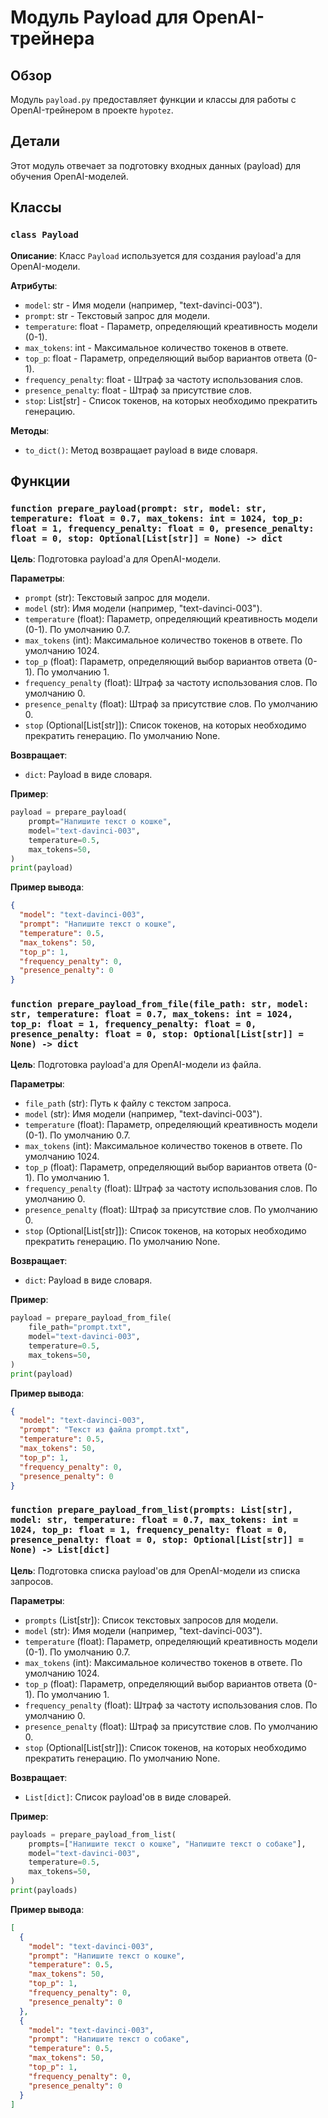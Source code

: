 # Модуль Payload для OpenAI-трейнера
## Обзор
Модуль `payload.py` предоставляет функции и классы для работы с OpenAI-трейнером в проекте `hypotez`. 

## Детали
Этот модуль отвечает за подготовку входных данных (payload) для обучения OpenAI-моделей. 

## Классы
### `class Payload`
**Описание**: Класс `Payload` используется для создания payload'а для OpenAI-модели. 

**Атрибуты**:
- `model`: str - Имя модели (например, "text-davinci-003").
- `prompt`: str - Текстовый запрос для модели.
- `temperature`: float - Параметр, определяющий креативность модели (0-1).
- `max_tokens`: int - Максимальное количество токенов в ответе.
- `top_p`: float - Параметр, определяющий выбор вариантов ответа (0-1).
- `frequency_penalty`: float - Штраф за частоту использования слов.
- `presence_penalty`: float - Штраф за присутствие слов.
- `stop`: List[str] - Список токенов, на которых необходимо прекратить генерацию.

**Методы**:
- `to_dict()`: Метод возвращает payload в виде словаря.


## Функции
### `function prepare_payload(prompt: str, model: str, temperature: float = 0.7, max_tokens: int = 1024, top_p: float = 1, frequency_penalty: float = 0, presence_penalty: float = 0, stop: Optional[List[str]] = None) -> dict`
**Цель**: Подготовка payload'а для OpenAI-модели.

**Параметры**:
- `prompt` (str): Текстовый запрос для модели.
- `model` (str): Имя модели (например, "text-davinci-003").
- `temperature` (float): Параметр, определяющий креативность модели (0-1). По умолчанию 0.7.
- `max_tokens` (int): Максимальное количество токенов в ответе. По умолчанию 1024.
- `top_p` (float): Параметр, определяющий выбор вариантов ответа (0-1). По умолчанию 1.
- `frequency_penalty` (float): Штраф за частоту использования слов. По умолчанию 0.
- `presence_penalty` (float): Штраф за присутствие слов. По умолчанию 0.
- `stop` (Optional[List[str]]): Список токенов, на которых необходимо прекратить генерацию. По умолчанию None.

**Возвращает**:
- `dict`: Payload в виде словаря.

**Пример**:
```python
payload = prepare_payload(
    prompt="Напишите текст о кошке",
    model="text-davinci-003",
    temperature=0.5,
    max_tokens=50,
)
print(payload)
```
**Пример вывода**:
```json
{
  "model": "text-davinci-003",
  "prompt": "Напишите текст о кошке",
  "temperature": 0.5,
  "max_tokens": 50,
  "top_p": 1,
  "frequency_penalty": 0,
  "presence_penalty": 0
}
```

### `function prepare_payload_from_file(file_path: str, model: str, temperature: float = 0.7, max_tokens: int = 1024, top_p: float = 1, frequency_penalty: float = 0, presence_penalty: float = 0, stop: Optional[List[str]] = None) -> dict`
**Цель**:  Подготовка payload'а для OpenAI-модели из файла.

**Параметры**:
- `file_path` (str): Путь к файлу с текстом запроса.
- `model` (str): Имя модели (например, "text-davinci-003").
- `temperature` (float): Параметр, определяющий креативность модели (0-1). По умолчанию 0.7.
- `max_tokens` (int): Максимальное количество токенов в ответе. По умолчанию 1024.
- `top_p` (float): Параметр, определяющий выбор вариантов ответа (0-1). По умолчанию 1.
- `frequency_penalty` (float): Штраф за частоту использования слов. По умолчанию 0.
- `presence_penalty` (float): Штраф за присутствие слов. По умолчанию 0.
- `stop` (Optional[List[str]]): Список токенов, на которых необходимо прекратить генерацию. По умолчанию None.

**Возвращает**:
- `dict`: Payload в виде словаря.

**Пример**:
```python
payload = prepare_payload_from_file(
    file_path="prompt.txt",
    model="text-davinci-003",
    temperature=0.5,
    max_tokens=50,
)
print(payload)
```
**Пример вывода**:
```json
{
  "model": "text-davinci-003",
  "prompt": "Текст из файла prompt.txt",
  "temperature": 0.5,
  "max_tokens": 50,
  "top_p": 1,
  "frequency_penalty": 0,
  "presence_penalty": 0
}
```
### `function prepare_payload_from_list(prompts: List[str], model: str, temperature: float = 0.7, max_tokens: int = 1024, top_p: float = 1, frequency_penalty: float = 0, presence_penalty: float = 0, stop: Optional[List[str]] = None) -> List[dict]`
**Цель**: Подготовка списка payload'ов для OpenAI-модели из списка запросов.

**Параметры**:
- `prompts` (List[str]): Список текстовых запросов для модели.
- `model` (str): Имя модели (например, "text-davinci-003").
- `temperature` (float): Параметр, определяющий креативность модели (0-1). По умолчанию 0.7.
- `max_tokens` (int): Максимальное количество токенов в ответе. По умолчанию 1024.
- `top_p` (float): Параметр, определяющий выбор вариантов ответа (0-1). По умолчанию 1.
- `frequency_penalty` (float): Штраф за частоту использования слов. По умолчанию 0.
- `presence_penalty` (float): Штраф за присутствие слов. По умолчанию 0.
- `stop` (Optional[List[str]]): Список токенов, на которых необходимо прекратить генерацию. По умолчанию None.

**Возвращает**:
- `List[dict]`: Список payload'ов в виде словарей.

**Пример**:
```python
payloads = prepare_payload_from_list(
    prompts=["Напишите текст о кошке", "Напишите текст о собаке"],
    model="text-davinci-003",
    temperature=0.5,
    max_tokens=50,
)
print(payloads)
```
**Пример вывода**:
```json
[
  {
    "model": "text-davinci-003",
    "prompt": "Напишите текст о кошке",
    "temperature": 0.5,
    "max_tokens": 50,
    "top_p": 1,
    "frequency_penalty": 0,
    "presence_penalty": 0
  },
  {
    "model": "text-davinci-003",
    "prompt": "Напишите текст о собаке",
    "temperature": 0.5,
    "max_tokens": 50,
    "top_p": 1,
    "frequency_penalty": 0,
    "presence_penalty": 0
  }
]
```